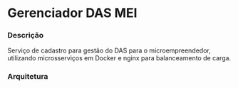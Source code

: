 # Gerenciador DAS MEI

### Descrição
Serviço de cadastro para gestão do DAS para o microempreendedor, utilizando microsserviços em Docker e nginx para balanceamento de carga.

### Arquitetura
